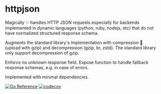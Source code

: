 # httpjson

Magically ✨ handles HTTP JSON requests especially for backends implemented in
dynamic languages (python, ruby, nodejs, etc) that do not have normalized
structured response schema.

Augments the standard library's implementation with compression 🚀 (upload with
gzip) and decompression (gzip, br, zstd). The standard library only support
decompression of gzip.

Enforce no unknown response field. Expose function to handle fallback response
schemas, e.g. in case of errors.

Implemented with minimal dependencies.

[![Go Reference](https://pkg.go.dev/badge/github.com/maruel/httpjson/.svg)](https://pkg.go.dev/github.com/maruel/httpjson/)
[![codecov](https://codecov.io/gh/maruel/httpjson/graph/badge.svg?token=EK9DS17M02)](https://codecov.io/gh/maruel/httpjson)
